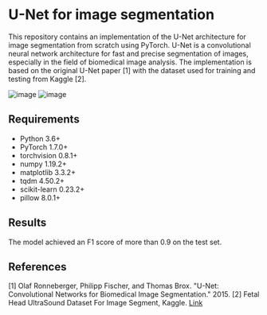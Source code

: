 # U-Net for image segmentation

This repository contains an implementation of the U-Net architecture for image segmentation from scratch using PyTorch. U-Net is a convolutional neural network architecture for fast and precise segmentation of images, especially in the field of biomedical image analysis. The implementation is based on the original U-Net paper [1] with the dataset used for training and testing from Kaggle [2].

![image](https://user-images.githubusercontent.com/78913240/231573416-5d0007e0-6edf-4d39-8d75-39bd9366e9d1.png)
![image](https://user-images.githubusercontent.com/78913240/231573472-242d2465-cf72-4dbc-9a72-00d2b1d7c650.png)

## Requirements
- Python 3.6+
- PyTorch 1.7.0+
- torchvision 0.8.1+
- numpy 1.19.2+
- matplotlib 3.3.2+
- tqdm 4.50.2+
- scikit-learn 0.23.2+
- pillow 8.0.1+

## Results
The model achieved an F1 score of more than 0.9 on the test set.

## References
[1] Olaf Ronneberger, Philipp Fischer, and Thomas Brox. "U-Net: Convolutional Networks for Biomedical Image Segmentation." 2015.
[2] Fetal Head UltraSound Dataset For Image Segment, Kaggle. [Link](https://www.kaggle.com/datasets/ankit8467/fetal-head-ultrasound-dataset-for-image-segment)
